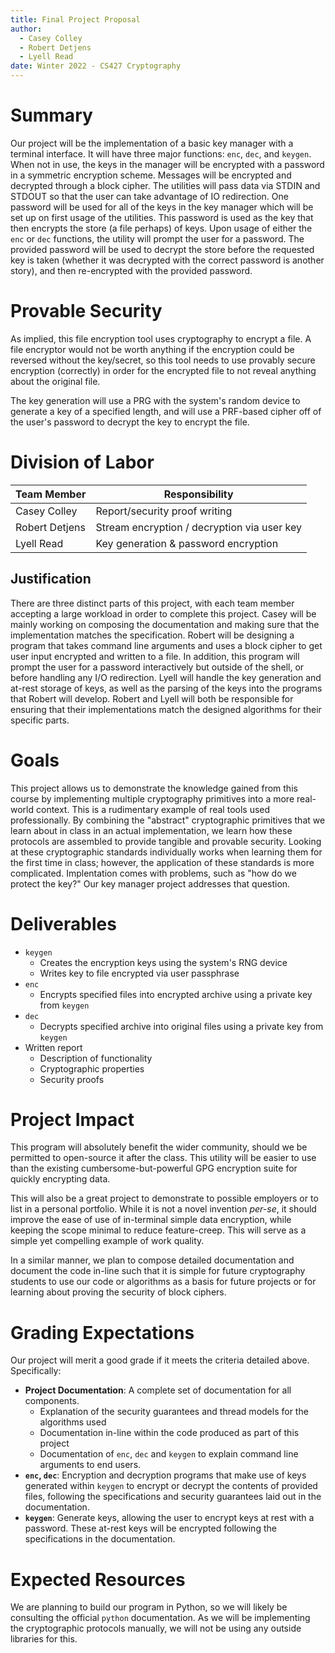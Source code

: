 ```yaml
---
title: Final Project Proposal
author:
  - Casey Colley
  - Robert Detjens
  - Lyell Read
date: Winter 2022 - CS427 Cryptography
---
```


# Summary

Our project will be the implementation of a basic key manager with a terminal interface. It will have three major functions: `enc`, `dec`, and `keygen`. When not in use, the keys in the manager will be encrypted with a password in a symmetric encryption scheme. Messages will be encrypted and decrypted through a block cipher. The utilities will pass data via STDIN and STDOUT so that the user can take advantage of IO redirection. One password will be used for all of the keys in the key manager which will be set up on first usage of the utilities. This password is used as the key that then encrypts the store (a file perhaps) of keys. Upon usage of either the `enc` or `dec` functions, the utility will prompt the user for a password. The provided password will be used to decrypt the store before the requested key is taken (whether it was decrypted with the correct password is another story), and then re-encrypted with the provided password.

# Provable Security

As implied, this file encryption tool uses cryptography to encrypt a file. A file encryptor would not be worth anything if the encryption could be reversed without the key/secret, so this tool needs to use provably secure encryption (correctly) in order for the encrypted file to not reveal anything about the original file.

The key generation will use a PRG with the system's random device to generate a key of a specified length, and will use a PRF-based cipher off of the user's password to decrypt the key to encrypt the file.

# Division of Labor

| Team Member    | Responsibility                              |
|----------------|---------------------------------------------|
| Casey Colley   | Report/security proof writing               |
| Robert Detjens | Stream encryption / decryption via user key |
| Lyell Read     | Key generation & password encryption        |

## Justification

There are three distinct parts of this project, with each team member accepting a large workload in order to complete this project. Casey will be mainly working on composing the documentation and making sure that the implementation matches the specification. Robert will be designing a program that takes command line arguments and uses a block cipher to get user input encrypted and written to a file. In addition, this program will prompt the user for a password interactively but outside of the shell, or before handling any I/O redirection. Lyell will handle the key generation and at-rest storage of keys, as well as the parsing of the keys into the programs that Robert will develop. Robert and Lyell will both be responsible for ensuring that their implementations match the designed algorithms for their specific parts.

# Goals

This project allows us to demonstrate the knowledge gained from this course by implementing multiple cryptography primitives into a more real-world context. This is a rudimentary example of real tools used professionally. By combining the "abstract" cryptographic primitives that we learn about in class in an actual implementation, we learn how these protocols are assembled to provide tangible and provable security. Looking at these cryptographic standards individually works when learning them for the first time in class; however, the application of these standards is more complicated. Implentation comes with problems, such as "how do we protect the key?" Our key manager project addresses that question.

# Deliverables

- `keygen`
  - Creates the encryption keys using the system's RNG device
  - Writes key to file encrypted via user passphrase
- `enc`
  - Encrypts specified files into encrypted archive using a private key from `keygen`
- `dec`
  - Decrypts specified archive into original files using a private key from `keygen`
- Written report
  - Description of functionality
  - Cryptographic properties
  - Security proofs

# Project Impact

This program will absolutely benefit the wider community, should we be permitted to open-source it after the class. This utility will be easier to use than the existing cumbersome-but-powerful GPG encryption suite for quickly encrypting data.

This will also be a great project to demonstrate to possible employers or to list in a personal portfolio. While it is not a novel invention *per-se*, it should improve the ease of use of in-terminal simple data encryption, while keeping the scope minimal to reduce feature-creep. This will serve as a simple yet compelling example of work quality.

In a similar manner, we plan to compose detailed documentation and document the code in-line such that it is simple for future cryptography students to use our code or algorithms as a basis for future projects or for learning about proving the security of block ciphers.

# Grading Expectations

Our project will merit a good grade if it meets the criteria detailed above. Specifically:

- **Project Documentation**: A complete set of documentation for all components.
  - Explanation of the security guarantees and thread models for the algorithms used
  - Documentation in-line within the code produced as part of this project
  - Documentation of `enc`, `dec` and `keygen` to explain command line arguments to end users.
- **`enc`, `dec`**: Encryption and decryption programs that make use of keys generated within `keygen` to encrypt or decrypt the contents of provided files, following the specifications and security guarantees laid out in the documentation.
- **`keygen`**: Generate keys, allowing the user to encrypt keys at rest with a password. These at-rest keys will be encrypted following the specifications in the documentation.

# Expected Resources

We are planning to build our program in Python, so we will likely be consulting the official `python` documentation. As we will be implementing the cryptographic protocols manually, we will not be using any outside libraries for this.

